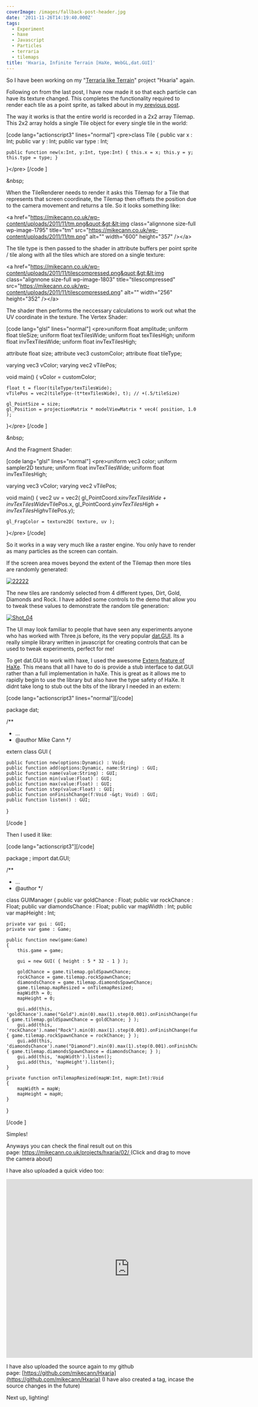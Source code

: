 ```yaml
---
coverImage: /images/fallback-post-header.jpg
date: '2011-11-26T14:19:40.000Z'
tags:
  - Experiment
  - haxe
  - Javascript
  - Particles
  - terraria
  - tilemaps
title: 'Hxaria, Infinite Terrain [HaXe, WebGL,dat.GUI]'
---
```


So I have been working on my "[Terraria like Terrain](https://mikecann.co.uk/personal-project/hxaria-terraria-like-terrain-in-haxe-and-webgl/)" project "Hxaria" again.

<!-- more -->

Following on from the last post, I have now made it so that each particle can have its texture changed. This completes the functionality required to render each tile as a point sprite, as talked about in my[ previous post](https://mikecann.co.uk/personal-project/hxaria-terraria-like-terrain-in-haxe-and-webgl/).

The way it works is that the entire world is recorded in a 2x2 array Tilemap. This 2x2 array holds a single Tile object for every single tile in the world:

[code lang="actionscript3" lines="normal"]
&lt;pre&gt;class Tile
{
public var x : Int;
public var y : Int;
public var type : Int;

    public function new(x:Int, y:Int, type:Int) { this.x = x; this.y = y; this.type = type; }

}&lt;/pre&gt;
[/code ]

&amp;nbsp;

When the TileRenderer needs to render it asks this Tilemap for a Tile that represents that screen coordinate, the Tilemap then offsets the position due to the camera movement and returns a tile. So it looks something like:

&lt;a href=&quot;https://mikecann.co.uk/wp-content/uploads/2011/11/tm.png&quot;&gt;&lt;img class=&quot;alignnone size-full wp-image-1795&quot; title=&quot;tm&quot; src=&quot;https://mikecann.co.uk/wp-content/uploads/2011/11/tm.png&quot; alt=&quot;&quot; width=&quot;600&quot; height=&quot;357&quot; /&gt;&lt;/a&gt;

The tile type is then passed to the shader in attribute buffers per point sprite / tile along with all the tiles which are stored on a single texture:

&lt;a href=&quot;https://mikecann.co.uk/wp-content/uploads/2011/11/tilescompressed.png&quot;&gt;&lt;img class=&quot;alignnone size-full wp-image-1803&quot; title=&quot;tilescompressed&quot; src=&quot;https://mikecann.co.uk/wp-content/uploads/2011/11/tilescompressed.png&quot; alt=&quot;&quot; width=&quot;256&quot; height=&quot;352&quot; /&gt;&lt;/a&gt;

The shader then performs the neccessary calculations to work out what the UV coordinate in the texture. The Vertex Shader:

[code lang=&quot;glsl&quot; lines=&quot;normal&quot;]
&lt;pre&gt;uniform float amplitude;
uniform float tileSize;
uniform float texTilesWide;
uniform float texTilesHigh;
uniform float invTexTilesWide;
uniform float invTexTilesHigh;

attribute float size;
attribute vec3 customColor;
attribute float tileType;

varying vec3 vColor;
varying vec2 vTilePos;

void main()
{
vColor = customColor;

    float t = floor(tileType/texTilesWide);
    vTilePos = vec2(tileType-(t*texTilesWide), t); // +(.5/tileSize)

    gl_PointSize = size;
    gl_Position = projectionMatrix * modelViewMatrix * vec4( position, 1.0 );

}&lt;/pre&gt;
[/code ]

&amp;nbsp;

And the Fragment Shader:

[code lang=&quot;glsl&quot; lines=&quot;normal&quot;]
&lt;pre&gt;uniform vec3 color;
uniform sampler2D texture;
uniform float invTexTilesWide;
uniform float invTexTilesHigh;

varying vec3 vColor;
varying vec2 vTilePos;

void main()
{
vec2 uv = vec2( gl_PointCoord.x*invTexTilesWide + invTexTilesWide*vTilePos.x, gl_PointCoord.y*invTexTilesHigh + invTexTilesHigh*vTilePos.y);

    gl_FragColor = texture2D( texture, uv );

}&lt;/pre&gt;
[/code]

So it works in a way very much like a raster engine. You only have to render as many particles as the screen can contain.

If the screen area moves beyond the extent of the Tilemap then more tiles are randomly generated:

[![](https://mikecann.co.uk/wp-content/uploads/2011/11/22222.png "22222")](https://mikecann.co.uk/wp-content/uploads/2011/11/22222.png)

The new tiles are randomly selected from 4 different types, Dirt, Gold, Diamonds and Rock. I have added some controls to the demo that allow you to tweak these values to demonstrate the random tile generation:

[![](https://mikecann.co.uk/wp-content/uploads/2011/11/Shot_041.png "Shot_04")](https://mikecann.co.uk/wp-content/uploads/2011/11/Shot_041.png)

The UI may look familiar to people that have seen any experiments anyone who has worked with Three.js before, its the very popular [dat.GUI](https://code.google.com/p/dat-gui/). Its a really simple library written in javascript for creating controls that can be used to tweak experiments, perfect for me!

To get dat.GUI to work with haxe, I used the awesome [Extern feature of HaXe](https://www.google.co.uk/url?sa=t&rct=j&q=haxe%20externs&source=web&cd=1&ved=0CBwQFjAA&url=http%3A%2F%2Fhaxe.org%2Fdoc%2Fjs%2Fexterns&ei=Gu_QTvK8IYP4sgbo15TzDA&usg=AFQjCNEQvrXVfGjjQNO-yHhZ6HRTKlcmYw). This means that all I have to do is provide a stub interface to dat.GUI rather than a full implementation in haXe. This is great as it allows me to rapidly begin to use the library but also have the type safety of HaXe. It didnt take long to stub out the bits of the library I needed in an extern:

[code lang="actionscript3" lines="normal"][/code]

package dat;

/\*\*

- ...
- @author Mike Cann
  \*/

extern class GUI
{

    public function new(options:Dynamic) : Void;
    public function add(options:Dynamic, name:String) : GUI;
    public function name(value:String) : GUI;
    public function min(value:Float) : GUI;
    public function max(value:Float) : GUI;
    public function step(value:Float) : GUI;
    public function onFinishChange(f:Void -&gt; Void) : GUI;
    public function listen() : GUI;

}

[/code ]

Then I used it like:

[code lang="actionscript3"][/code]

package ;
import dat.GUI;

/\*\*

- ...
- @author
  \*/

class GUIManager
{
public var goldChance : Float;
public var rockChance : Float;
public var diamondsChance : Float;
public var mapWidth : Int;
public var mapHeight : Int;

    private var gui : GUI;
    private var game : Game;

    public function new(game:Game)
    {
    	this.game = game;

    	gui = new GUI( { height : 5 * 32 - 1 } );

    	goldChance = game.tilemap.goldSpawnChance;
    	rockChance = game.tilemap.rockSpawnChance;
    	diamondsChance = game.tilemap.diamondsSpawnChance;
    	game.tilemap.mapResized = onTilemapResized;
    	mapWidth = 0;
    	mapHeight = 0;

    	gui.add(this, 'goldChance').name("Gold").min(0).max(1).step(0.001).onFinishChange(function() { game.tilemap.goldSpawnChance = goldChance; } );
    	gui.add(this, 'rockChance').name("Rock").min(0).max(1).step(0.001).onFinishChange(function() { game.tilemap.rockSpawnChance = rockChance; } );
    	gui.add(this, 'diamondsChance').name("Diamond").min(0).max(1).step(0.001).onFinishChange(function() { game.tilemap.diamondsSpawnChance = diamondsChance; } );
    	gui.add(this, 'mapWidth').listen();
    	gui.add(this, 'mapHeight').listen();
    }

    private function onTilemapResized(mapW:Int, mapH:Int):Void
    {
    	mapWidth = mapW;
    	mapHeight = mapH;
    }

}

[/code ]

Simples!

Anyways you can check the final result out on this page: [https://mikecann.co.uk/projects/hxaria/02/
](https://mikecann.co.uk/projects/hxaria/02/)(Click and drag to move the camera about)

I have also uploaded a quick video too:

<iframe width="650" height="471" src="https://www.youtube.com/embed/Hw1bntVoNmU?hd=1" frameborder="0" allowfullscreen></iframe>

I have also uploaded the source again to my github page: [https://github.com/mikecann/Hxaria](https://github.com/mikecann/Hxaria)
(I have also created a tag, incase the source changes in the future)

Next up, lighting!
